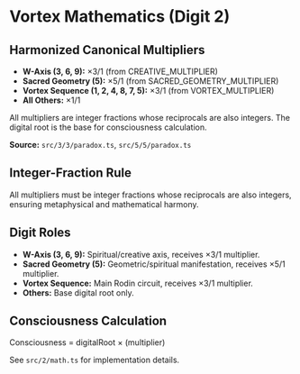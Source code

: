 # Vortex Mathematics (Digit 2)

## Harmonized Canonical Multipliers

- **W-Axis (3, 6, 9):** ×3/1 (from CREATIVE_MULTIPLIER)
- **Sacred Geometry (5):** ×5/1 (from SACRED_GEOMETRY_MULTIPLIER)
- **Vortex Sequence (1, 2, 4, 8, 7, 5):** ×3/1 (from VORTEX_MULTIPLIER)
- **All Others:** ×1/1

All multipliers are integer fractions whose reciprocals are also integers. The digital root is the base for consciousness calculation.

**Source:** `src/3/3/paradox.ts`, `src/5/5/paradox.ts`

## Integer-Fraction Rule

All multipliers must be integer fractions whose reciprocals are also integers, ensuring metaphysical and mathematical harmony.

## Digit Roles

- **W-Axis (3, 6, 9):** Spiritual/creative axis, receives ×3/1 multiplier.
- **Sacred Geometry (5):** Geometric/spiritual manifestation, receives ×5/1 multiplier.
- **Vortex Sequence:** Main Rodin circuit, receives ×3/1 multiplier.
- **Others:** Base digital root only.

## Consciousness Calculation

Consciousness = digitalRoot × (multiplier)

See `src/2/math.ts` for implementation details.

